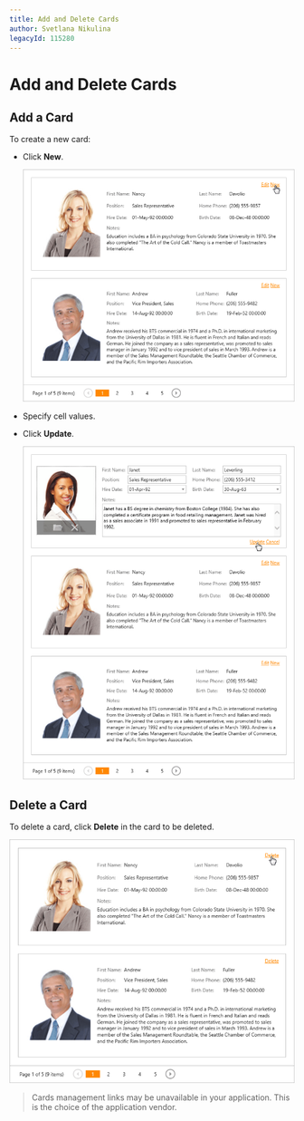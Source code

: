 ```yaml
---
title: Add and Delete Cards
author: Svetlana Nikulina
legacyId: 115280
---
```

# Add and Delete Cards
## Add a Card
To create a new card:
* Click **New**.
	
	![EUD_CardView_NewCard](../../../images/img120609.png)
* Specify cell values.
* Click **Update**.
	
	![EUD_CardView_Update](../../../images/img121507.png)

## Delete a Card
To delete a card, click **Delete** in the card to be deleted.

![EUD_CardView_Delete](../../../images/img121509.png)

> Cards management links may be unavailable in your application. This is the choice of the application vendor.